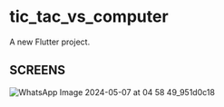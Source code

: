# tic_tac_vs_computer

A new Flutter project.

## SCREENS
![WhatsApp Image 2024-05-07 at 04 58 49_951d0c18](https://github.com/adhambambo/Tic-Tac-Toe-Vs-Computer/assets/116437727/e0e15763-b0eb-4e90-8cca-d4ec34e3f88c)
